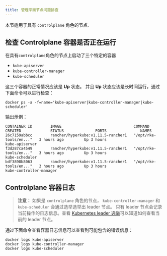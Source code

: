 ```yaml
---
title: 管理平面节点问题排查
---
```


本节适用于具有 `controlplane` 角色的节点.

## 检查 Controlplane 容器是否正在运行

在具有`controlplane`角色的节点上启动了三个特定的容器

- `kube-apiserver`
- `kube-controller-manager`
- `kube-scheduler`

这三个容器的正常情况应该是 **Up** 状态。 并且 **Up** 状态应该是长时间运行，通过下面命令可以进行检查：

```
docker ps -a -f=name='kube-apiserver|kube-controller-manager|kube-scheduler'
```

输出示例：

```
CONTAINER ID        IMAGE                                COMMAND                  CREATED             STATUS              PORTS               NAMES
26c7159abbcc        rancher/hyperkube:v1.11.5-rancher1   "/opt/rke-tools/en..."   3 hours ago         Up 3 hours                              kube-apiserver
f3d287ca4549        rancher/hyperkube:v1.11.5-rancher1   "/opt/rke-tools/en..."   3 hours ago         Up 3 hours                              kube-scheduler
bdf3898b8063        rancher/hyperkube:v1.11.5-rancher1   "/opt/rke-tools/en..."   3 hours ago         Up 3 hours                              kube-controller-manager
```

## Controlplane 容器日志

> **注意：** 如果是 `controlplane` 角色的节点， `kube-controller-manager` 和 `kube-scheduler` 会通过选举选举出 leader 节点。 只有 leader 节点会记录当前操作的日志信息。查看 [Kubernetes leader 选举](/docs/troubleshooting/kubernetes-resources/_index)可以知道如何查看当前的 leader 节点。

通过下面命令查看容器日志信息可以查看到可能包含的错误信息：

```
docker logs kube-apiserver
docker logs kube-controller-manager
docker logs kube-scheduler
```
